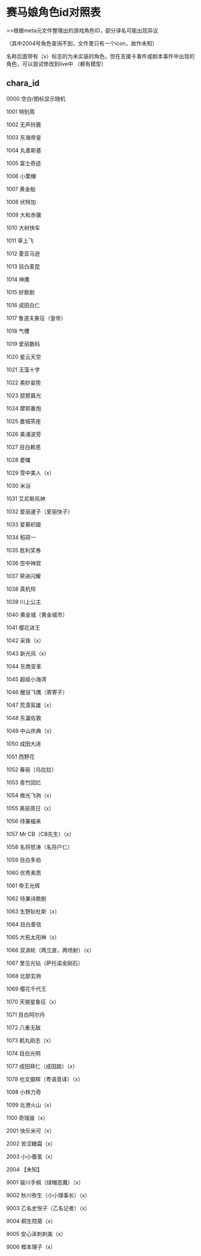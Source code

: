 # 赛马娘角色id对照表

​>>根据meta元文件整理出的游戏角色ID，部分译名可能出现异议

（其中2004号角色查询不到，文件里只有一个icon，故作未知）

名称后面带有（x）标志的为未实装的角色，但在支援卡事件或剧本事件中出现的角色，可以尝试修改到live中
（都有模型）

## chara_id

0000  空白/图标显示随机

1001  特别周

1002  无声铃鹿

1003  东海帝皇

1004  丸善斯基

1005  富士奇迹

1006  小栗帽

1007  黄金船

1008  伏特加

1009  大和赤骥

1010  大树快车

1011  草上飞

1012  菱亚马逊

1013  目白麦昆

1014  神鹰

1015  好歌剧

1016  成田白仁

1017  鲁道夫象征（皇帝）

1018  气槽

1019  爱丽数码

1020  星云天空

1021  玉藻十字

1022  美妙姿势

1023  琵琶晨光

1024  摩耶重炮

1025  曼城茶座

1026  美浦波旁

1027  目白赖恩

1028  菱曙

1029  雪中美人（x）

1030  米浴

1031  艾尼斯风神

1032  爱丽速子（爱丽快子）

1033  爱慕织姬

1034  稻荷一

1035  胜利奖券

1036  空中神宫

1037  荣进闪耀

1038  真机伶

1039  川上公主

1040  黄金城（黄金城市）

1041  樱花进王

1042  采珠（x）

1043  新光风（x）

1044  东商变革

1045  超级小海湾

1046  醒目飞鹰（寄寄子）

1047  荒漠英雄（x）

1048  东瀛佐敦

1049  中山庆典（x）

1050  成田大进

1051  西野花

1052  春丽（乌拉拉）

1053  青竹回忆

1054  微光飞驹（x）

1055  美丽周日（x）

1056  待兼福来

1057  Mr CB（CB先生）（x）

1058  名将怒涛（名将户仁）

1059  目白多伯

1060  优秀素质

1061  帝王光辉

1062  待兼诗歌剧

1063  生野狄杜斯（x）

1064  目白善信

1065  大拓太阳神（x）

1066  双涡轮（两立直，两喷射）（x）

1067  里见光钻（萨托诺金刚石）

1068  北部玄驹

1069  樱花千代王

1070  天狼星象征（x）

1071  目白阿尔丹

1072  八重无敌

1073  鹤丸刚志（x）

1074  目白光明

1077  成田拜仁（成田路）（x）

1078  也文摄辉（粤语音译）（x）

1098  小林力奇

1099  北港火山（x）

1100  奇瑞骏（x）



2001  快乐米可（x）

2002  苦涩糖霜（x）

2003  小小蚕茧（x）

2004  【未知】

9001  骏川手纲（绿帽恶魔）（x）

9002  秋川弥生（小小理事长）（x）

9003  乙名史悦子（乙名记者）（x）

9004  桐生院葵（x）

9005  安心泽刺刺美（x）

9006  樫本理子（x）
